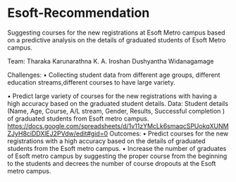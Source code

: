 # Esoft-Recommendation
Suggesting courses for the new registrations at Esoft Metro campus based on a predictive analysis on the details of graduated students of Esoft Metro campus.

Team:
Tharaka Karunarathna 
K. A. Iroshan 
Dushyantha Widanagamage

Challenges:
•	Collecting student data from different age groups, different education streams,different courses to have large variety. 

•	Predict large variety of courses for the new registrations with having a high accuracy based on the graduated student details.
Data:
Student details (Name, Age, Course, A/L stream, Gender, Results, Successful completion ) of graduated students from Esoft metro  campus.
https://docs.google.com/spreadsheets/d/1v11zYMcLk6smaqcSPUokqXUNMZJyH8ciDDXlEJ2PVdw/edit#gid=0
Outcomes:
•	Predict courses for the new registrations with a high accuracy based on
the details of graduated students from the Esoft metro campus.
•	Increase the number of graduates of Esoft metro campus by suggesting
the proper course from the beginning to the students and decrees the
number of course dropouts at the Esoft metro campus.



